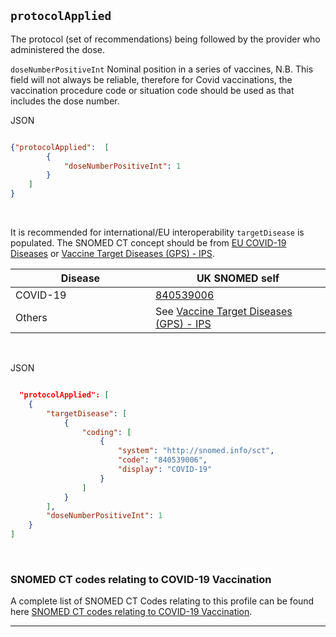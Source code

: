 ## `protocolApplied`
The protocol (set of recommendations) being followed by the provider who administered the dose.
 
`doseNumberPositiveInt` Nominal position in a series of vaccines,
N.B. This field will not always be reliable, therefore for Covid vaccinations, the vaccination procedure code or situation code should be used as that includes the dose number.


JSON
```json

{"protocolApplied":  [
        {
            "doseNumberPositiveInt": 1
        }
    ]
}
```

<br/>

It is recommended for international/EU interoperability `targetDisease` is populated. The SNOMED CT concept should be from [EU COVID-19 Diseases](https://build.fhir.org/ig/hl7-eu/dgc/ValueSet-covid-19-diseases.html) or [Vaccine Target Diseases (GPS) - IPS](http://hl7.org/fhir/uv/ips/ValueSet/targetDiseases-gps-uv-ips).

<table>
<thead>
<th data-no-sort width="20%">
Disease
</th>
<th data-no-sort width="25%">
UK SNOMED self
</th>
</thead>
<tr>
<td>
COVID-19
</td>
<td>
<a href="https://termbrowser.nhs.uk/?perspective=full&conceptId1=840539006" target="_blank">840539006</a>
</td>
</tr>
<tr>
<td>
Others
</td>
<td>
See <a href="http://hl7.org/fhir/uv/ips/ValueSet/targetDiseases-gps-uv-ips" target="_blank">Vaccine Target Diseases (GPS) - IPS</a>
</td>
</tr>
</table>

<br/>

JSON
```json

  "protocolApplied": [
    {
        "targetDisease": [
            {
                "coding": [
                    {
                        "system": "http://snomed.info/sct",
                        "code": "840539006",
                        "display": "COVID-19"
                    }
                ]
            }
        ],
        "doseNumberPositiveInt": 1
    }
]

```


<br>

<a name="SNOMEDCT"></a>
### SNOMED CT codes relating to COVID-19 Vaccination <a href="#SNOMEDCT" title="link to here" class="self-link"><i class="bi-link"></i></a>

A complete list of SNOMED CT Codes relating to this profile can be found here [SNOMED CT codes relating to COVID-19 Vaccination](https://hscic.kahootz.com/gf2.ti/f/762498/92769925.1/DOCX/-/COVID19_Vaccination_Codes_20210211_v1.7.docx).

---